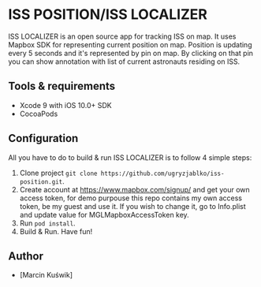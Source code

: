 # ISS POSITION/ISS LOCALIZER

ISS LOCALIZER is an open source app for tracking ISS on map. It uses Mapbox SDK for representing current position on map. Position is updating every 5 seconds and it's represented by pin on map. By clicking on that pin you can show annotation with list of current astronauts residing on ISS.

## Tools & requirements

* Xcode 9 with iOS 10.0+ SDK
* CocoaPods

## Configuration

All you have to do to build & run ISS LOCALIZER is to follow 4 simple steps:

1. Clone project `git clone https://github.com/ugryzjablko/iss-position.git`.
2. Create account at https://www.mapbox.com/signup/ and get your own access token, for demo purpouse this repo contains my own access token, be my guest and use it. If you wish to change it, go to Info.plist and update value for MGLMapboxAccessToken key.
3. Run `pod install`.
4. Build & Run. Have fun!

## Author
* [Marcin Kuświk]

